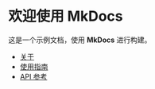 # 欢迎使用 MkDocs  
这是一个示例文档，使用 **MkDocs** 进行构建。  
- [关于](about.md)  
- [使用指南](guide.md)  
- [API 参考](api.md)